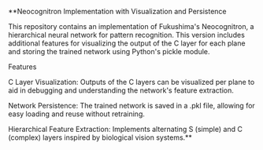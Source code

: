 **Neocognitron Implementation with Visualization and Persistence

This repository contains an implementation of Fukushima's Neocognitron, a hierarchical neural network for pattern recognition. This version includes additional features for visualizing the output of the C layer for each plane and storing the trained network using Python's pickle module.

Features

C Layer Visualization: Outputs of the C layers can be visualized per plane to aid in debugging and understanding the network's feature extraction.

Network Persistence: The trained network is saved in a .pkl file, allowing for easy loading and reuse without retraining.

Hierarchical Feature Extraction: Implements alternating S (simple) and C (complex) layers inspired by biological vision systems.**
